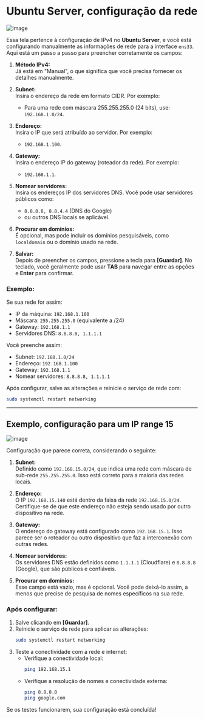 # Ubuntu Server, configuração da rede

![image](https://github.com/user-attachments/assets/95de9693-9dee-49c4-8ef9-ca96d927e9cb)

Essa tela pertence à configuração de IPv4 no **Ubuntu Server**, e você está configurando manualmente as informações de rede para a interface `ens33`. Aqui está um passo a passo para preencher corretamente os campos:

1. **Método IPv4:**  
   Já está em "Manual", o que significa que você precisa fornecer os detalhes manualmente.

2. **Subnet:**  
   Insira o endereço da rede em formato CIDR. Por exemplo:  
   - Para uma rede com máscara 255.255.255.0 (24 bits), use: `192.168.1.0/24`.

3. **Endereço:**  
   Insira o IP que será atribuído ao servidor. Por exemplo:  
   - `192.168.1.100`.

4. **Gateway:**  
   Insira o endereço IP do gateway (roteador da rede). Por exemplo:  
   - `192.168.1.1`.

5. **Nomear servidores:**  
   Insira os endereços IP dos servidores DNS. Você pode usar servidores públicos como:  
   - `8.8.8.8, 8.8.4.4` (DNS do Google)  
   - ou outros DNS locais se aplicável.

6. **Procurar em domínios:**  
   É opcional, mas pode incluir os domínios pesquisáveis, como `localdomain` ou o domínio usado na rede.

7. **Salvar:**  
   Depois de preencher os campos, pressione a tecla para **[Guardar]**. No teclado, você geralmente pode usar **TAB** para navegar entre as opções e **Enter** para confirmar.

### Exemplo:
Se sua rede for assim:
- IP da máquina: `192.168.1.100`
- Máscara: `255.255.255.0` (equivalente a /24)
- Gateway: `192.168.1.1`
- Servidores DNS: `8.8.8.8, 1.1.1.1`

Você preenche assim:
- Subnet: `192.168.1.0/24`
- Endereço: `192.168.1.100`
- Gateway: `192.168.1.1`
- Nomear servidores: `8.8.8.8, 1.1.1.1`

Após configurar, salve as alterações e reinicie o serviço de rede com:  
```bash
sudo systemctl restart networking
```
___

## Exemplo, configuração para um IP range 15

![image](https://github.com/user-attachments/assets/e421961d-3163-4892-bd71-df4c0beb7cce)

Configuração que parece correta, considerando o seguinte:

1. **Subnet:**  
   Definido como `192.168.15.0/24`, que indica uma rede com máscara de sub-rede `255.255.255.0`. Isso está correto para a maioria das redes locais.

2. **Endereço:**  
   O IP `192.168.15.140` está dentro da faixa da rede `192.168.15.0/24`. Certifique-se de que este endereço não esteja sendo usado por outro dispositivo na rede.

3. **Gateway:**  
   O endereço do gateway está configurado como `192.168.15.1`. Isso parece ser o roteador ou outro dispositivo que faz a interconexão com outras redes.

4. **Nomear servidores:**  
   Os servidores DNS estão definidos como `1.1.1.1` (Cloudflare) e `8.8.8.8` (Google), que são públicos e confiáveis.

5. **Procurar em domínios:**  
   Esse campo está vazio, mas é opcional. Você pode deixá-lo assim, a menos que precise de pesquisa de nomes específicos na sua rede.

### Após configurar:
1. Salve clicando em **[Guardar]**.
2. Reinicie o serviço de rede para aplicar as alterações:
   ```bash
   sudo systemctl restart networking
   ```
3. Teste a conectividade com a rede e internet:
   - Verifique a conectividade local:
     ```bash
     ping 192.168.15.1
     ```
   - Verifique a resolução de nomes e conectividade externa:
     ```bash
     ping 8.8.8.8
     ping google.com
     ```

Se os testes funcionarem, sua configuração está concluída! 
